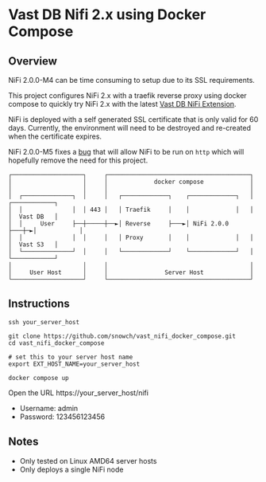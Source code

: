 # Vast DB Nifi 2.x using Docker Compose

## Overview

NiFi 2.0.0-M4 can be time consuming to setup due to its SSL requirements.

This project configures NiFi 2.x with a traefik reverse proxy using docker compose to quickly try NiFi 2.x with the latest [Vast DB NiFi Extension](https://github.com/vast-data/vastdb_nifi).

NiFi is deployed with a self generated SSL certificate that is only valid for 60 days.  Currently, the environment will need to be destroyed and re-created when the certificate expires.

NiFi 2.0.0-M5 fixes a [bug](https://issues.apache.org/jira/browse/NIFI-13680) that will allow NiFi to be run on `http` which will hopefully remove the need for this project.

```
┌────────────────────┐     ┌────────────────────────────────────────┐                
│                    │     │             docker compose             │                
│                    │     │                                        │                
│  ┌──────────────┐  │     │   ┌─────────────┐    ┌─────────────┐   │  ┌────────────┐
│  │              │  │ 443 │   │ Traefik     │    │             │   │  │  Vast DB   │
│  │     User     ├──┼─────┼──►│ Reverse     ├───►│ NiFi 2.0.0  ├───┼─►│            │
│  │              │  │     │   │ Proxy       │    │             │   │  │  Vast S3   │
│  └──────────────┘  │     │   └─────────────┘    └─────────────┘   │  └────────────┘
│                    │     │                                        │                
│     User Host      │     │                Server Host             │                
└────────────────────┘     └────────────────────────────────────────┘              
```


## Instructions

```
ssh your_server_host

git clone https://github.com/snowch/vast_nifi_docker_compose.git
cd vast_nifi_docker_compose

# set this to your server host name
export EXT_HOST_NAME=your_server_host

docker compose up
```

Open the URL https://your_server_host/nifi

- Username: admin
- Password: 123456123456

## Notes

- Only tested on Linux AMD64 server hosts
- Only deploys a single NiFi node
